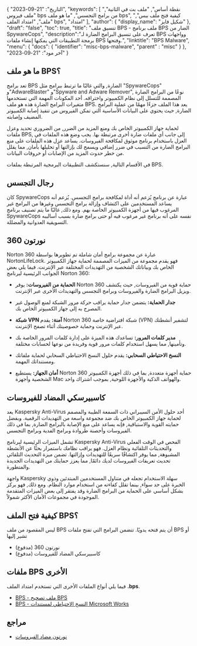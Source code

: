 {
"التاريخ": "21-09-2023",
  "keywords": [
"نقطة أساس",
"ملف بت في الثانية",
"ملف فيروس bps من برامج التجسس",
"ما هو ملف bps",
"كيفية فتح ملف ببس",
"ملف",
"امتداد الملف bps",
"امتداد"
],
  "author": {
"display_name": "شكيل فايز"
},
"draft": "false",
"toc": true,
"title": "تنسيق ملف BPS - ملف برنامج BPS الضار من SpywareCops",
  "description":"تعرف على تنسيق البرامج الضارة لـ BPS وواجهات برمجة التطبيقات التي يمكنها إنشاء ملفات BPS وفتحها.",
"linktitle": "BPS Malware",
  "menu": {
    "docs": {
      "identifier": "misc-bps-malware",
"parent" : "misc"
}
},
"آخر مود": "21-09-2023"
}

## ما هو ملف BPS؟

تعد برامج BPS الضارة, والتي غالبًا ما ترتبط ببرامج مثل "SpywareCops" و"AdwareBlaster" و"Spyware and Adware Remover", نوعًا من البرامج الضارة المصممة للتسلل إلى نظام الكمبيوتر واختراقه. أحد المكونات المهمة التي تستخدمها متغيرات البرامج الضارة هذه هو ملف BPS. يعد هذا الملف جزءًا مهمًا من عملية البرامج الضارة, حيث يحتوي على البيانات الأساسية التي تمكن الفيروس من تنفيذ إصابة الكمبيوتر المضيف وإصابته.

لحماية جهاز الكمبيوتر الخاص بك ومنع المزيد من الضرر, من الضروري تحديد وعزل ملفات BPS, إلى جانب أي ملفات ضارة أخرى مرتبطة بها. يجب وضع هذه الملفات في العزل باستخدام برنامج موثوق لمكافحة الفيروسات. يساعد عزل هذه الملفات على منع البرامج الضارة من التسبب في ضرر إضافي ويسمح لك بإزالتها أو تحليلها بأمان, مما يقلل من خطر حدوث المزيد من الإصابات أو خروقات البيانات.

في الأقسام التالية, سنستكشف التطبيقات البرمجية المرتبطة بملفات BPS.

## رجال التجسس

كان SpywareCops عبارة عن برنامج يُزعم أنه أداة لمكافحة برامج التجسس. يُزعم أنه يساعد المستخدمين على اكتشاف وإزالة برامج التجسس وغيرها من البرامج غير المرغوب فيها من أجهزة الكمبيوتر الخاصة بهم. ومع ذلك, غالبًا ما يتم تصنيف برنامج SpywareCops نفسه على أنه برنامج غير مرغوب فيه أو حتى برامج ضارة بسبب أساليبه التسويقية العدوانية والمضللة.

## نورتون 360

Norton 360 عبارة عن مجموعة برامج أمان شاملة تم تطويرها بواسطة NortonLifeLock. فهو يقدم مجموعة من الميزات المصممة لحماية جهاز الكمبيوتر الخاص بك وبياناتك الشخصية من التهديدات المختلفة عبر الإنترنت. فيما يلي بعض الجوانب الرئيسية لبرنامج Norton 360:

- **الحماية من الفيروسات:** يوفر Norton 360 حماية قوية من الفيروسات, حيث يكتشف ويزيل البرامج الضارة والفيروسات وبرامج التجسس والتهديدات الأخرى عبر الإنترنت.

- **جدار الحماية:** يتضمن جدار حماية يراقب حركة مرور الشبكة لمنع الوصول غير المصرح به إلى جهاز الكمبيوتر الخاص بك.

- **شبكة VPN آمنة:** يقدم Norton 360 شبكة افتراضية خاصة (VPN) لتشفير أنشطتك عبر الإنترنت وحماية خصوصيتك أثناء تصفح الإنترنت.

- **مدير كلمات المرور:** تساعدك هذه الميزة على إدارة كلمات المرور الخاصة بك وتأمينها, مما يسهل استخدام كلمات مرور قوية وفريدة من نوعها لحسابات مختلفة.

- **النسخ الاحتياطي السحابي:** يقدم حلول النسخ الاحتياطي السحابي لحماية ملفاتك ومستنداتك المهمة.

- **أمان الجهاز:** يستطيع Norton 360 حماية أجهزة متعددة, بما في ذلك أجهزة الكمبيوتر الشخصية وأجهزة Mac والهواتف الذكية والأجهزة اللوحية, بموجب اشتراك واحد.

## كاسبيرسكي المضاد للفيروسات

يعد Kaspersky Anti-Virus أحد حلول الأمن السيبراني ذات السمعة الطيبة والمصمم لحماية جهاز الكمبيوتر الخاص بك ضد مجموعة واسعة من التهديدات الرقمية. وبفضل حمايته القوية والاستباقية, فإنه يساعد على منع الإصابة بالبرامج الضارة, بما في ذلك الفيروسات وأحصنة طروادة وبرامج الفدية وبرامج التجسس.

تشمل الميزات الرئيسية لبرنامج Kaspersky Anti-Virus الفحص في الوقت الفعلي والتحديثات التلقائية ونظام العزل. فهو يراقب نظامك باستمرار بحثًا عن الأنشطة المشبوهة, مما يوفر اكتشافًا سريعًا للتهديدات وإزالتها. تضمن ميزة التحديث التلقائي تحديث تعريفات الفيروسات لديك دائمًا, مما يعزز حمايتك من التهديدات الجديدة والمتطورة.

واجهة Kaspersky سهلة الاستخدام تجعله في متناول المستخدمين المبتدئين وذوي الخبرة على حد سواء, بينما تقلل كفاءته من استخدام موارد النظام. ومع ذلك, فهو يركز بشكل أساسي على الحماية من البرامج الضارة وقد يفتقر إلى بعض الميزات المتقدمة الموجودة في مجموعات الأمان الأكثر شمولاً.

## كيفية فتح الملف BPS؟

ليس المقصود من ملف BPS أن يتم فتحه يدويًا. تتضمن البرامج التي تفتح ملفات BPS أو تشير إليها

- نورتون 360 (مدفوع)
- كاسبيرسكي المضاد للفيروسات (مدفوع)

## ملفات BPS الأخرى

فيما يلي أنواع الملفات الأخرى التي تستخدم امتداد الملف **.bps**.

- [BPS - ملف تصحيح BPS](/ar/game/bps/)
- [BPS - النسخ الاحتياطي لمستندات Microsoft Works](/ar/misc/bps-works/)

## مراجع
* [نورتون مضاد الفيروسات](https://en.wikipedia.org/wiki/Norton_AntiVirus)


